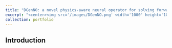 ```yaml
---
title: "DGenNO: a novel physics-aware neural operator for solving forward and inverse PDE problems based on deep, generative probabilistic modeling"
excerpt: "<center><img src='/images/DGenNO.png' width='1000' height='1000'/><br><div style='color:black'>The DGenNO framework</div></center>"
collection: portfolio
---
```


## Introduction

